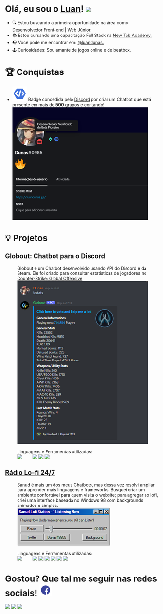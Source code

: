 # Olá, eu sou o [Luan](https://luandunas.ga/)! <img src="https://raw.githubusercontent.com/MartinHeinz/MartinHeinz/master/wave.gif" width="30px">

<div>
	<ul>
		<li>🔍 Estou buscando a primeira oportunidade na área como Desenvolvedor Front-end | Web Júnior.</li>
		<li>📚 Estou cursando uma capacitação Full Stack na <a href="https://newtab.academy/" target="_blank">New Tab Academy.</a></li>
		<li>📭 Você pode me encontrar em: <a href="https://twitter.com/luandunas">@luandunas.</a></li>
		<li>🕹️ Curiosidades: Sou amante de jogos online e de beatbox.</li>
	</ul>
</div>

##

<div>
	<h1>🏆 Conquistas</h1>
	<ul>
		<li><img src="img/discordDeveloperBadge.svg"> Badge concedida pelo <a href="https://discord.com/">Discord</a> por criar um Chatbot que está presente em mais de <strong>500</strong> grupos e contando! <img src="img/discordprofile.PNG"></li>
	</ul>
</div>

##

<dl>
	<h1>💡 Projetos</h1>
	<dt><h2>Globout: Chatbot para o Discord</h2></dt>
	<dd>Globout é um Chatbot desenvolvido usando API do Discord e da Steam. Ele foi criado para consultar estatísticas de jogadores no <a href="https://store.steampowered.com/app/730/CounterStrike_Global_Offensive/">Counter-Strike: Global Offensive</a><br><img src="img/globoutPreview.PNG"><br><p>Linguagens e Ferramentas utilizadas:<br><img src="https://img.shields.io/badge/Node.js-339933?style=for-the-badge&logo=nodedotjs&logoColor=white" style="margin-right: 30px;"> <img src="https://img.shields.io/badge/Glitch-2800ff?style=for-the-badge&logo=glitch&logoColor=white"> <img src="https://img.shields.io/badge/npm-CB3837?style=for-the-badge&logo=npm&logoColor=white"> <img src="https://img.shields.io/badge/Express.js-000000?style=for-the-badge&logo=express&logoColor=white"></p></dd>
	<dt><h2><a href="https://sanud.bot.nu">Rádio Lo-fi 24/7</a></h2></dt>
	<dd>Sanud é mais um dos meus Chatbots, mas dessa vez resolvi ampliar para aprender mais linguagens e frameworks. Busquei criar um ambiente confortável para quem visita o website; para agregar ao lofi, criei uma interface baseada no Windows 98 com backgrounds animados e simples.<br><img src="img/sanudLofiStation.png"><br><p>Linguagens e Ferramentas utilizadas:<br><img src="https://img.shields.io/badge/Node.js-339933?style=for-the-badge&logo=nodedotjs&logoColor=white" style="margin-right: 30px;"> <img src="https://img.shields.io/badge/Glitch-2800ff?style=for-the-badge&logo=glitch&logoColor=white"> <img src="https://img.shields.io/badge/Express.js-000000?style=for-the-badge&logo=express&logoColor=white"> <img src="https://img.shields.io/badge/HTML5-E34F26?style=for-the-badge&logo=html5&logoColor=white"> <img src="https://img.shields.io/badge/CSS3-1572B6?style=for-the-badge&logo=css3&logoColor=white"> <img src="https://img.shields.io/badge/JavaScript-323330?style=for-the-badge&logo=javascript&logoColor=F7DF1E"> <img src="https://img.shields.io/badge/Socket.io-010101?&style=for-the-badge&logo=Socket.io&logoColor=white"></p></dd>
</dl>

##

# Gostou? Que tal me seguir nas redes sociais! <img src="img/socialmedia.gif" width="40px">

<a href="https://twitter.com/luandunas"><img src="https://img.shields.io/badge/Twitter-1DA1F2?style=for-the-badge&logo=twitter&logoColor=white"></a> <a href="https://www.linkedin.com/in/luandunas/"><img src="https://img.shields.io/badge/LinkedIn-0077B5?style=for-the-badge&logo=linkedin&logoColor=white"></a> <a href="https://steamcommunity.com/id/dunasz"><img src="https://img.shields.io/badge/Steam-000000?style=for-the-badge&logo=steam&logoColor=white"></a>
